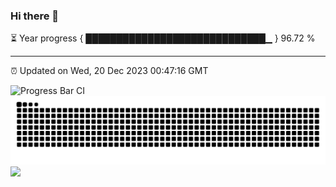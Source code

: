 ### Hi there 👋

⏳ Year progress { █████████████████████████████▁ } 96.72 %

---

⏰ Updated on Wed, 20 Dec 2023 00:47:16 GMT

![Progress Bar CI](https://github.com/liununu/liununu/workflows/Progress%20Bar%20CI/badge.svg)![](https://raw.githubusercontent.com/L1cardo/L1cardo/main/assets/github-contribution-grid-snake.svg)![](https://raw.githubusercontent.com/seesaws/seesaws/main/assets/github-contribution-grid-snake.svg)

